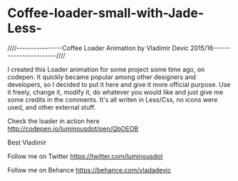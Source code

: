 # Coffee-loader-small-with-Jade-Less-
////----------------Coffee Loader Animation by Vladimir Devic 2015/16-----------------------////

I created this Loader animation for some project some time ago, on codepen. 
It quickly became popular among other designers and developers, so I decided to put it here and give it more official purpose.
Use it freely, change it, modify it, do whatever you would like and just give me some credits in the comments. 
It's all writen in Less/Css, no icons were used, and other external stuff.

Check the loader in action here 
http://codepen.io/luminousdot/pen/QbOEOB

Best
Vladimir

Follow me on Twitter
https://twitter.com/luminousdot

Follow me on Behance
https://behance.com/vladadevic



